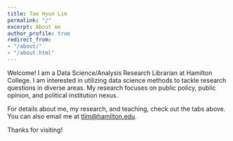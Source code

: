 ```yaml
---
title: Tae Hyun Lim
permalink: "/"
excerpt: About me
author_profile: true
redirect_from:
- "/about/"
- "/about.html"
---
```


Welcome! I am a Data Science/Analysis Research Librarian at Hamilton College. I am interested in utilizing data science methods to tackle research questions in diverse areas. My research focuses on public policy, public opinion, and political institution nexus. 

For details about me, my research, and teaching, check out the tabs above. You can also email me at [tlim@hamilton.edu](mailto:tlim@hamilton.edu).

Thanks for visiting!
